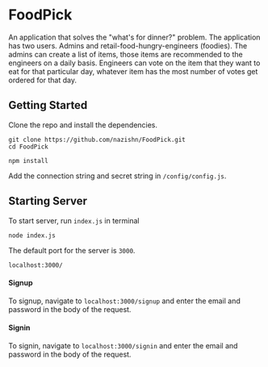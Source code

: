 # FoodPick
An application that solves the "what's for dinner?" problem. The application has two users. Admins and retail-food-hungry-engineers (foodies). The admins can create a list of items, those items are recommended to the engineers on a daily basis. Engineers can vote on the item that they want to eat for that particular day, whatever item has the most number of votes get ordered for that day.
## Getting Started
Clone the repo and install the dependencies.
```
git clone https://github.com/nazishn/FoodPick.git
cd FoodPick
```
```
npm install
```
Add the connection string and secret string in ```/config/config.js```.

## Starting Server
To start server, run ```index.js``` in terminal
```
node index.js
```
The default port for the server is ```3000```.
```
localhost:3000/
```
#### Signup
To signup, navigate to ```localhost:3000/signup``` and enter the email and password in the body of the request.
#### Signin
To signin, navigate to `localhost:3000/signin` and enter the email and password in the body of the request.
